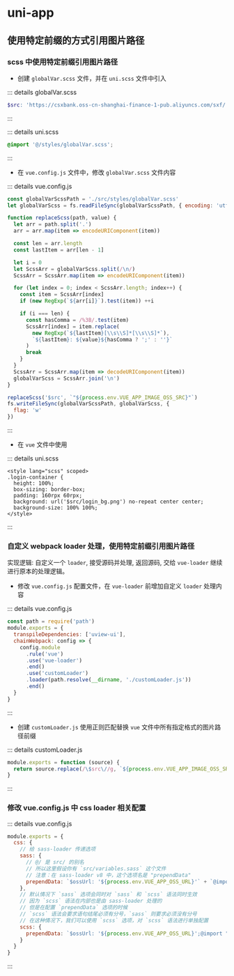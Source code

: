 # uni-app

## 使用特定前缀的方式引用图片路径

### scss 中使用特定前缀引用图片路径

- 创建 `globalVar.scss` 文件，并在 `uni.scss` 文件中引入

::: details globalVar.scss

```scss
$src: 'https://csxbank.oss-cn-shanghai-finance-1-pub.aliyuncs.com/sxf/';
```

:::

::: details uni.scss

```scss
@import '@/styles/globalVar.scss';
```

:::

- 在 `vue.config.js` 文件中，修改 `globalVar.scss` 文件内容

::: details vue.config.js

```javascript
const globalVarScssPath = './src/styles/globalVar.scss'
let globalVarScss = fs.readFileSync(globalVarScssPath, { encoding: 'utf-8' })

function replaceScss(path, value) {
  let arr = path.split('.')
  arr = arr.map(item => encodeURIComponent(item))

  const len = arr.length
  const lastItem = arr[len - 1]

  let i = 0
  let ScssArr = globalVarScss.split(/\n/)
  ScssArr = ScssArr.map(item => encodeURIComponent(item))

  for (let index = 0; index < ScssArr.length; index++) {
    const item = ScssArr[index]
    if (new RegExp(`${arr[i]}`).test(item)) ++i

    if (i === len) {
      const hasComma = /%3B/.test(item)
      ScssArr[index] = item.replace(
        new RegExp(`${lastItem}[\\s\\S]*[\\s\\S]*`),
        `${lastItem}: ${value}${hasComma ? ';' : ''}`
      )
      break
    }
  }
  ScssArr = ScssArr.map(item => decodeURIComponent(item))
  globalVarScss = ScssArr.join('\n')
}

replaceScss('$src', `"${process.env.VUE_APP_IMAGE_OSS_SRC}"`)
fs.writeFileSync(globalVarScssPath, globalVarScss, {
  flag: 'w'
})
```

:::

- 在 `vue` 文件中使用

::: details uni.scss

```vue
<style lang="scss" scoped>
.login-container {
  height: 100%;
  box-sizing: border-box;
  padding: 160rpx 60rpx;
  background: url('$src/login_bg.png') no-repeat center center;
  background-size: 100% 100%;
</style>
```

:::

### 自定义 webpack loader 处理，使用特定前缀引用图片路径

实现逻辑: 自定义一个 `loader`, 接受源码并处理, 返回源码, 交给 `vue-loader` 继续进行原本的处理逻辑。

- 修改 `vue.config.js` 配置文件，在 `vue-loader` 前增加自定义 `loader` 处理内容

::: details vue.config.js

```javascript
const path = require('path')
module.exports = {
  transpileDependencies: ['uview-ui'],
  chainWebpack: config => {
    config.module
      .rule('vue')
      .use('vue-loader')
      .end()
      .use('customLoader')
      .loader(path.resolve(__dirname, './customLoader.js'))
      .end()
  }
}
```

:::

- 创建 `customLoader.js` 使用正则匹配替换 `vue` 文件中所有指定格式的图片路径前缀

::: details customLoader.js

```javascript
module.exports = function (source) {
  return source.replace(/\$src\//g, `${process.env.VUE_APP_IMAGE_OSS_SRC}`)
}
```

:::

### 修改 vue.config.js 中 css loader 相关配置

::: details vue.config.js

```javascript
module.exports = {
  css: {
    // 给 sass-loader 传递选项
    sass: {
      // @/ 是 src/ 的别名
      // 所以这里假设你有 `src/variables.sass` 这个文件
      // 注意：在 sass-loader v8 中，这个选项名是 "prependData"
      prependData: `$ossUrl: '${process.env.VUE_APP_OSS_URL}'` + `@import "~@/uni.scss"`
    },
    // 默认情况下 `sass` 选项会同时对 `sass` 和 `scss` 语法同时生效
    // 因为 `scss` 语法在内部也是由 sass-loader 处理的
    // 但是在配置 `prependData` 选项的时候
    // `scss` 语法会要求语句结尾必须有分号，`sass` 则要求必须没有分号
    // 在这种情况下，我们可以使用 `scss` 选项，对 `scss` 语法进行单独配置
    scss: {
      prependData: `$ossUrl: '${process.env.VUE_APP_OSS_URL}';@import "~@/uni.scss";`
    }
  }
}
```

:::
